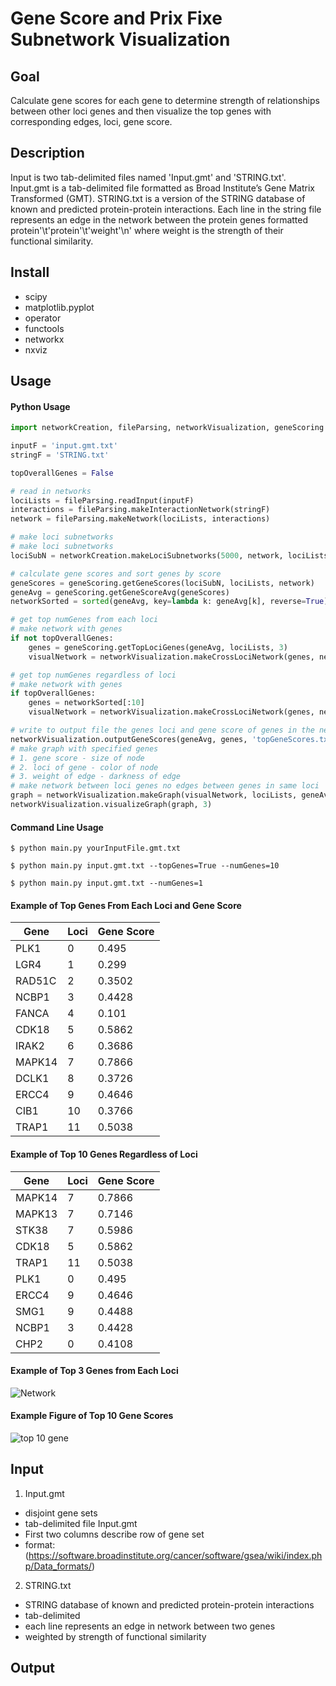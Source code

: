 # Gene Score and Prix Fixe Subnetwork Visualization

## Goal
Calculate gene scores for each gene to determine strength of relationships between other loci genes
and then visualize the top genes with corresponding edges, loci, gene score.

## Description
Input is two tab-delimited files named 'Input.gmt' and 'STRING.txt'. Input.gmt is a 
tab-delimited file formatted as Broad Institute’s Gene Matrix Transformed (GMT). STRING.txt 
is a version of the STRING database of known and predicted protein-protein interactions. 
Each line in the string file represents an edge in the network between the protein genes 
formatted protein'\t'protein'\t'weight'\n' where weight is the strength of their functional 
similarity. 



## Install
- scipy
- matplotlib.pyplot
- operator
- functools 
- networkx
- nxviz

## Usage
#### Python Usage
```python
import networkCreation, fileParsing, networkVisualization, geneScoring

inputF = 'input.gmt.txt'
stringF = 'STRING.txt'

topOverallGenes = False

# read in networks
lociLists = fileParsing.readInput(inputF)
interactions = fileParsing.makeInteractionNetwork(stringF)
network = fileParsing.makeNetwork(lociLists, interactions)

# make loci subnetworks
# make loci subnetworks
lociSubN = networkCreation.makeLociSubnetworks(5000, network, lociLists)

# calculate gene scores and sort genes by score
geneScores = geneScoring.getGeneScores(lociSubN, lociLists, network)
geneAvg = geneScoring.getGeneScoreAvg(geneScores)
networkSorted = sorted(geneAvg, key=lambda k: geneAvg[k], reverse=True)

# get top numGenes from each loci
# make network with genes
if not topOverallGenes:
    genes = geneScoring.getTopLociGenes(geneAvg, lociLists, 3)
    visualNetwork = networkVisualization.makeCrossLociNetwork(genes, network, lociLists)

# get top numGenes regardless of loci
# make network with genes
if topOverallGenes:
    genes = networkSorted[:10]
    visualNetwork = networkVisualization.makeCrossLociNetwork(genes, network, lociLists)

# write to output file the genes loci and gene score of genes in the network
networkVisualization.outputGeneScores(geneAvg, genes, 'topGeneScores.txt', lociLists)
# make graph with specified genes
# 1. gene score - size of node
# 2. loci of gene - color of node
# 3. weight of edge - darkness of edge
# make network between loci genes no edges between genes in same loci
graph = networkVisualization.makeGraph(visualNetwork, lociLists, geneAvg)
networkVisualization.visualizeGraph(graph, 3)
```

#### Command Line Usage
```commandline
$ python main.py yourInputFile.gmt.txt

$ python main.py input.gmt.txt --topGenes=True --numGenes=10

$ python main.py input.gmt.txt --numGenes=1
```
#### Example of Top Genes From Each Loci and Gene Score
|Gene | Loci | Gene Score|
|-----|-----|------|
|PLK1|	0|	0.495|
|LGR4|	1|	0.299|
|RAD51C|	2|	0.3502|
|NCBP1|	3|	0.4428|
|FANCA|	4|	0.101|
|CDK18|	5|	0.5862|
|IRAK2|	6|	0.3686|
|MAPK14|	7|	0.7866|
|DCLK1|	8|	0.3726|
|ERCC4|	9|	0.4646|
|CIB1|	10|	0.3766|
|TRAP1|	11|	0.5038|

#### Example of Top 10 Genes Regardless of Loci
|Gene	|Loci	|Gene Score|
|----|----|----|
|MAPK14	|7	|0.7866|
|MAPK13|	7	|0.7146|
|STK38	|7	|0.5986|
|CDK18|	5| 0.5862|
|TRAP1|	11|	0.5038|
|PLK1	|0|	0.495|
|ERCC4|	9|	0.4646|
|SMG1	|9|	0.4488|
|NCBP1|	3|	0.4428|
|CHP2	|0|	0.4108|


#### Example of Top 3 Genes from Each Loci 
![Network](https://user-images.githubusercontent.com/22487858/141220328-5c2013d1-fcfb-4cd9-bba6-6d5623d22dd0.png)


#### Example Figure of Top 10 Gene Scores
![top 10 gene](https://user-images.githubusercontent.com/22487858/141220318-d714e8c9-b0d9-4548-9cb5-5cd77363b3e3.png)


## Input
1. Input.gmt
- disjoint gene sets
- tab-delimited file Input.gmt
- First two columns describe row of gene set
- format: (https://software.broadinstitute.org/cancer/software/gsea/wiki/index.php/Data_formats/)
2. STRING.txt
- STRING database of known and predicted protein-protein interactions
- tab-delimited
- each line represents an edge in network between two genes
- weighted by strength of functional similarity

## Output 

